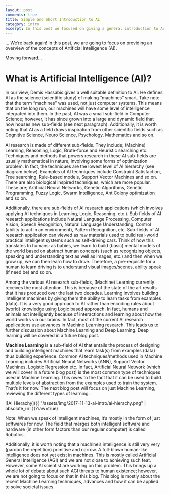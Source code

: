 ```yaml
---
layout: post
comments: true
title: Simple and Short Introduction to AI
category: intro
excerpt: In this post we focused on giving a general introduction to Artificial Intelligence.
---
```


… We’re back again! In this post, we are going to focus on providing an overview of the concepts of Artificial Intelligence (AI).

Moving forward…

# What is Artificial Intelligence (AI)?
In our view, Demis Hassabis gives a well suitable definition to AI. He defines AI as the science (scientific study) of making “machines” smart. Take note that the term “machines” was used, not just computer systems. This means that on the long run, our machines will have some level of intelligence integrated into them. In the past, AI was a small sub-field in Computer Science; however, it has since grown into a large and dynamic field that now houses new sub-fields (see next paragraph). Additionally, it is worth noting that AI as a field draws inspiration from other scientific fields such as Cognitive Science, Neuro Science, Psychology, Mathematics and so on.

AI research is made of different sub-fields. They include; (Machine) Learning, Reasoning, Logic, Brute-force and Heuristic searching etc. Techniques and methods that powers research in these AI sub-fields are usually mathematical in nature, involving some forms of optimization problem. In fact, the techniques are the lowest level of AI hierarchy (see diagram below). Examples of AI techniques include Constraint Satisfaction, Tree searching, Rule-based models, Support Vector Machines and so on. There are also biological inspired techniques, which are more popular. These are; Artificial Neural Networks, Genetic Algorithms, Genetic Programming, Fuzzy Logic, Swarm Intelligence, Ant Colony optimization and so on.

Additionally, there are sub-fields of AI research applications (which involves applying AI techniques in Learning, Logic, Reasoning, etc.). Sub fields of AI research applications include Natural Language Processing, Computer Vision, Speech Recognition, Natural Language Understanding, Control (ability to act in an environment), Pattern Recognition, etc.
Sub-fields of AI research application can viewed as raw materials used to build real-world practical intelligent systems such as self-driving cars. Think of how this translates to humans: as babies, we learn to build (basic) mental models of the world based on abstract human concepts (such as recognizing objects, speaking and understanding text as well as images, etc.) and then when we grow up, we can then learn how to drive. Therefore, a pre-requisite for a human to learn driving is to understand visual images/scenes, ability speak (if need be) and so on.

Among the various AI research sub-fields, (Machine) Learning currently receives the most attention. This is because of the state of the art results that it has produced over the last two decades. Learning involves building intelligent machines by giving them the ability to learn tasks from examples (data). It is a very good approach to AI rather than encoding rules about (world) knowledge using Logic based approach. In fact, humans and animals act intelligently because of interactions and learning about how the world works via our brains. In fact, most of the current AI research applications use advances in Machine Learning research. This leads us to further discussion about Machine Learning and Deep Learning. Deep learning will be covered in a future blog post.

**Machine Learning** is a sub-field of AI that entails the process of designing and building intelligent machines that learn task(s) from examples (data) thus building experience. Common AI techniques/methods used in Machine Learning includes Artificial Neural Networks (ANN), Support Vector Machines, Logistic Regression etc. In fact, Artificial Neural Network (which we will cover in a future blog post) is the most common type of techniques used in Machine Learning. This owes to the fact that it can be used to build multiple levels of abstraction from the examples used to train the system.
That’s it for now. The next blog post will focus on just Machine Learning, reviewing the different types of learning.

![AI Hierachy]({{ "/assets/img/2017-11-13-ai-intro/ai-hierachy.png" | absolute_url }}?raw=true)

Note:
When we speak of intelligent machines, it’s mostly in the form of just softwares for now. The field that merges both intelligent software and hardware (in other form factors than our regular computer) is called Robotics.

Additionally, it is worth noting that a machine’s intelligence is still very very (pardon the repetition) primitive and narrow. A full-blown human-like intelligence does not yet exist in machines. This is mostly called Artificial General Intelligence (AGI) and we are not close to achieving such feat. However, some AI scientist are working on this problem. This brings up a whole lot of debate about such AGI threats to human existence; however, we are not going to focus on that in this blog. This blog is mostly about the recent Machine Learning techniques, advances and how it can be applied to solve societal issues.


